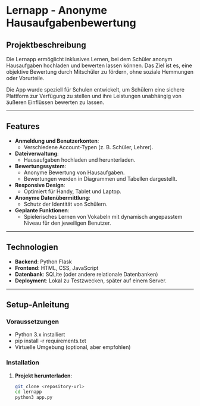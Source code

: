 # Lernapp - Anonyme Hausaufgabenbewertung

## Projektbeschreibung
Die Lernapp ermöglicht inklusives Lernen, bei dem Schüler anonym Hausaufgaben hochladen und bewerten lassen können. Das Ziel ist es, eine objektive Bewertung durch Mitschüler zu fördern, ohne soziale Hemmungen oder Vorurteile.

Die App wurde speziell für Schulen entwickelt, um Schülern eine sichere Plattform zur Verfügung zu stellen und ihre Leistungen unabhängig von äußeren Einflüssen bewerten zu lassen.

---

## Features
- **Anmeldung und Benutzerkonten**:
  - Verschiedene Account-Typen (z. B. Schüler, Lehrer).
- **Dateiverwaltung**:
  - Hausaufgaben hochladen und herunterladen.
- **Bewertungssystem**:
  - Anonyme Bewertung von Hausaufgaben.
  - Bewertungen werden in Diagrammen und Tabellen dargestellt.
- **Responsive Design**:
  - Optimiert für Handy, Tablet und Laptop.
- **Anonyme Datenübermittlung**:
  - Schutz der Identität von Schülern.
- **Geplante Funktionen**:
  - Spielerisches Lernen von Vokabeln mit dynamisch angepasstem Niveau für den jeweiligen Benutzer.

---

## Technologien
- **Backend**: Python Flask
- **Frontend**: HTML, CSS, JavaScript
- **Datenbank**: SQLite (oder andere relationale Datenbanken)
- **Deployment**: Lokal zu Testzwecken, später auf einem Server.

---

## Setup-Anleitung

### Voraussetzungen
- Python 3.x installiert
- pip install -r requirements.txt
- Virtuelle Umgebung (optional, aber empfohlen)

### Installation
1. **Projekt herunterladen**:
   ```bash
   git clone <repository-url>
   cd lernapp
   python3 app.py

